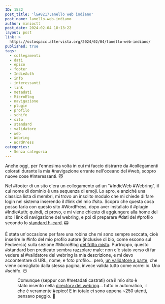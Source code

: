 ```yaml
---
ID: 1532
post_title: 'l&#8217;anello web indiano'
post_name: lanello-web-indiano
author: minioctt
post_date: 2024-02-04 18:13:22
layout: post
link: >
  https://octospacc.altervista.org/2024/02/04/lanello-web-indiano/
published: true
tags:
  - collegamenti
  - dati
  - epico
  - footer
  - IndieAuth
  - info
  - interessanti
  - link
  - metadati
  - MicroBlog
  - navigazione
  - plugin
  - profilo
  - schifo
  - sito
  - standard
  - validatore
  - web
  - Webring
  - WordPress
categories:
  - Senza categoria
---
```

<!-- wp:paragraph -->
<p>Anche oggi, per l'ennesima volta in cui mi faccio distrarre da #collegamenti colorati durante la mia #navigazione errante nell'oceano del #web, scopro nuove cose #interessanti. 😼</p>
<!-- /wp:paragraph -->

<!-- wp:paragraph -->
<p>Nel #footer di un sito c'era un collegamento ad un "#IndieWeb #Webring", il cui nome di dominio è una sequenza di emoji. Lo apro, e anziché una classica lista di membri, mi trovo un insolito modulo che mi chiede di fare login nel sistema inserendo il #link del mio #sito. Scopro che questa cosa posso farla con questo sito #WordPress, dopo aver installato il #plugin #IndieAuth; quindi, ci provo, e mi viene chiesto di aggiungere alla home del sito i link di navigazione del webring, e poi di preparare #dati del #profilo secondo lo <a href="https://microformats.org/wiki/h-card">standard h-card</a>. 📟</p>
<!-- /wp:paragraph -->

<!-- wp:paragraph -->
<p>È stata un'occasione per fare una robina che mi sono sempre seccata, cioè inserire le #info del mio profilo autore (inclusive di bio, come escono sul Fediverso) sulla sezione #MicroBlog <a href="https://octospacc.altervista.org/microblog/">del fritto misto</a>. Purtroppo, questo #standard ben predicato sembra razzolare male: non c'è stato verso di far vedere al #validatore del webring la mia descrizione, e mi devo accontentare di URL, nome, e foto profilo... però, <a href="https://indiewebify.me/validate-h-card/">un validatore a parte</a>, che viene consigliato dalla stessa pagina, invece valida tutto come vorrei io. Uno #schifo. 😶</p>
<!-- /wp:paragraph -->

<!-- wp:paragraph -->
<p></p>
<!-- /wp:paragraph -->

<!-- wp:image {"id":1533,"sizeSlug":"full","linkDestination":"none"} -->
<figure class="wp-block-image size-full"><img src="https://octospacc.altervista.org/wp-content/uploads/2024/02/image-3.png" alt="" class="wp-image-1533"/><figcaption class="wp-element-caption">Comunque (seppur con #metadati castrati) ora il mio sito è stato inserito nella <a href="https://xn--sr8hvo.ws/directory">directory del webring</a>... tutto in automatico, il che è veramente #epico! E in totale ci sono appena ~250 utenti, pensavo peggio. 💖</figcaption></figure>
<!-- /wp:image -->
